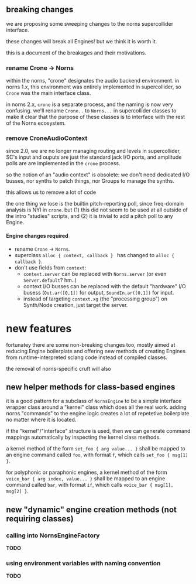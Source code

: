 ## breaking changes 

we are proposing some sweeping changes to the norns supercollider interface.

these changes will break all Engines! but we think it is worth it.

this is a document of the breakages and their motivations.

### rename Crone -> Norns

within the norns, "crone" designates the audio backend environment. in norns 1.x, this environment was entirely implemented in supercollider, so `Crone` was the main interface class.

in norns 2.x, `crone` is a separate process, and the naming is now very confusing. we'll rename `Crone..` to `Norns...` in supercollider classes to make it clear that the purpose of these classes is to interface with the rest of the Norns ecosystem.

### remove CroneAudioContext

since 2.0, we are no longer managing routing and levels in supercollider, SC's input and ouputs are just the standard jack I/O ports, and amplitude polls are are implemented in the `crone` process.

so the notion of an "audio context" is obsolete: we don't need dedicated I/O busses, nor synths to patch things, nor Groups to manage the synths.

this allows us to remove a lot of code 

the one thing we lose is the builtin pitch-reporting poll, since freq-domain analysis is NYI in `crone`. but (1) this did not seem to be used at all outside of the intro "studies" scripts, and (2) it is trivial to add a pitch poll to any Engine. 

#### Engine changes required

- rename `Crone` -> `Norns`.
- superclass `alloc { context, callback } ` has changed to `alloc { callback }`.
- don't use fields from `context`:
  - `context.server` can be replaced with `Norns.server` (or even `Server.default`? hm..)
  - context I/O busses can be replaced with the default "hardware" I/O busess (`Out.ar([0,1])` for output, `SoundIn.ar([0,1])` for input.
  - instead of targeting `context.xg` (the "processing group") on Synth/Node creation, just target the server.

# new features

fortunatey there are some non-breaking changes too, mostly aimed at reducing Engine boilerplate and offering new methods of creating Engines from runtime-interpreted sclang code instead of compiled classes.

the removal of norns-specific cruft will also 

## new helper methods for class-based engines

it is a good pattern for a subclass of `NornsEngine` to be a simple interface wrapper class around a "kernel" class which does all the real work. adding norns "commands" to the engine logic creates a lot of repetetive boilerplate no matter where it is located.

if the "kernel"/"interface" structure is used, then we can generate command mappings automatically by inspecting the kernel class methods. 

a kernel method of the form `set_foo { arg value... }` shall be mapped to an engine command called `foo`, with format `f`, which calls `set_foo { msg[1] }`.

for polyphonic or paraphonic engines, a kernel method of the form `voice_bar { arg index, value... }` shall be mapped to an engine command called `bar`, with format `if`, which calls `voice_bar { msg[1], msg[2] }`.

## new "dynamic" engine creation methods (not requiring classes)

### calling into NornsEngineFactory

**TODO**

### using environment variables with naming convention

**TODO**
